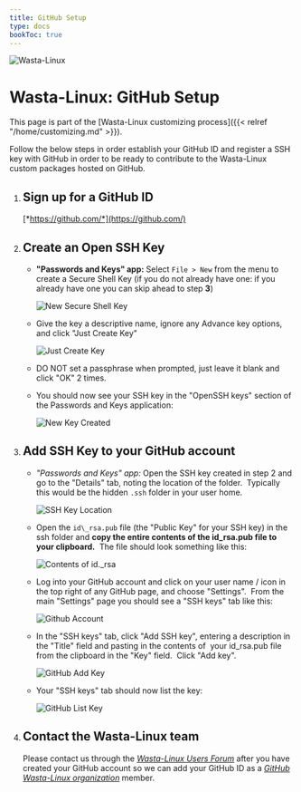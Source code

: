 ```yaml
---
title: GitHub Setup
type: docs
bookToc: true
---
```


![Wasta-Linux](/media/wasta-linux-round-128.png)

# Wasta-Linux: GitHub Setup

This page is part of the [Wasta-Linux customizing process]({{< relref "/home/customizing.md" >}}).

Follow the below steps in order establish your GitHub ID and register a
SSH key with GitHub in order to be ready to contribute to the
Wasta-Linux custom packages hosted on GitHub.

1. ## Sign up for a GitHub ID

    [*https://github.com/*](https://github.com/)

2. ## Create an Open SSH Key

    - **"Passwords and Keys" app:** Select ```File > New``` from the menu to create a Secure Shell Key (if you do not already have one: if you already have one you can skip ahead to step **3**)

        ![New Secure Shell Key](/media/home/customizing/github-setup/ssh1.png)

    - Give the key a descriptive name, ignore any Advance key options, and click "Just Create Key"

        ![Just Create Key](/media/home/customizing/github-setup/ssh2.png)

    - DO NOT set a passphrase when prompted, just leave it blank and click "OK" 2 times.

    - You should now see your SSH key in the "OpenSSH keys" section of the Passwords and Keys application:

        ![New Key Created](/media/home/customizing/github-setup/ssh3.png)

3. ## Add SSH Key to your GitHub account

    - *"Passwords and Keys" app:* Open the SSH key created in step 2 and go to the "Details" tab, noting the location of the folder.  Typically this would be the hidden ```.ssh``` folder in your user home.

        ![SSH Key Location](/media/home/customizing/github-setup/ssh4.png)

    - Open the ```id\_rsa.pub``` file (the "Public Key" for your SSH key) in the ssh folder and **copy the entire contents of the id\_rsa.pub file to your clipboard.**  The file should look something like this:

        ![Contents of id._rsa](/media/home/customizing/github-setup/ssh5.png)

    - Log into your GitHub account and click on your user name / icon in the top right of any GitHub page, and choose "Settings".  From the main "Settings" page you should see a "SSH keys" tab like this:

        ![Github Account](/media/home/customizing/github-setup/ssh6.png)

    - In the "SSH keys" tab, click "Add SSH key", entering a description in the "Title" field and pasting in the contents of  your id\_rsa.pub file from the clipboard in the "Key" field.  Click "Add key".

        ![GitHub Add Key](/media/home/customizing/github-setup/ssh7.png)

    - Your "SSH keys" tab should now list the key:

        ![GitHub List Key](/media/home/customizing/github-setup/ssh8.png)

4. ## Contact the Wasta-Linux team

    Please contact us through the [*Wasta-Linux Users
Forum*](https://groups.google.com/forum/#!forum/wasta-linux-users) after
you have created your GitHub account so we can add your GitHub ID as a
[*GitHub Wasta-Linux organization*](https://github.com/wasta-linux)
member.
